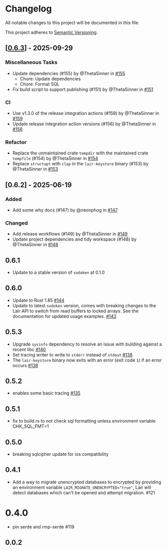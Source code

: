 # Changelog

All notable changes to this project will be documented in this file.

This project adheres to [Semantic Versioning](https://semver.org/spec/v2.0.0.html).

## \[[0.6.3](https://github.com/holochain/lair/compare/v0.6.2...v0.6.3)\] - 2025-09-29

### Miscellaneous Tasks

- Update dependencies (#155) by @ThetaSinner in [#155](https://github.com/holochain/lair/pull/155)
  - Chore: Update dependencies
  - Chore: Format SQL
- Fix build script to support publishing (#151) by @ThetaSinner in [#151](https://github.com/holochain/lair/pull/151)

### CI

- Use v1.3.0 of the release integration actions (#159) by @ThetaSinner in [#159](https://github.com/holochain/lair/pull/159)
- Update release integration action versions (#156) by @ThetaSinner in [#156](https://github.com/holochain/lair/pull/156)

### Refactor

- Replace the unmaintained crate `tempdir` with the maintained crate `tempfile` (#154) by @ThetaSinner in [#154](https://github.com/holochain/lair/pull/154)
- Replace `structopt` with `clap` in the `lair-keystore` binary (#153) by @ThetaSinner in [#153](https://github.com/holochain/lair/pull/153)

## [0.6.2] - 2025-06-19

### Added

- Add some why docs (#147) by @neonphog in [#147](https://github.com/holochain/lair/pull/147)

### Changed

- Add release workflows (#149) by @ThetaSinner in [#149](https://github.com/holochain/lair/pull/149)
- Update project dependencies and tidy workspace (#148) by @ThetaSinner in [#148](https://github.com/holochain/lair/pull/148)

## 0.6.1

- Update to a stable version of `sodoken` at 0.1.0

## 0.6.0

- Update to Rust 1.85 [#144](https://github.com/holochain/lair/pull/144)
- Update to latest `sodoken` version, comes with breaking changes to the Lair API to switch from read buffers to locked 
  arrays. See the documentation for updated usage examples. [#143](https://github.com/holochain/lair/pull/143)

## 0.5.3

- Upgrade `sysinfo` dependency to resolve an issue with building against a recent libc [#140](https://github.com/holochain/lair/pull/140)
- Set tracing writer to write to `stderr` instead of `stdout` [#138](https://github.com/holochain/lair/pull/138)
- The `lair-keystore` binary now exits with an error (exit code `1`) if an error occurs [#138](https://github.com/holochain/lair/pull/138)

## 0.5.2

- enables some basic tracing [#135](https://github.com/holochain/lair/pull/135)

## 0.5.1

- fix to build.rs to not check sql formatting unless environment variable CHK_SQL_FMT=1

## 0.5.0

- breaking sqlcipher update for ios compatibility

## 0.4.1

- Add a way to migrate unencrypted databases to encrypted by providing an environment variable `LAIR_MIGRATE_UNENCRYPTED="true"`, Lair will detect databases which can't be opened and attempt migration. #121

# 0.4.0

- pin serde and rmp-serde #119

## 0.0.2
